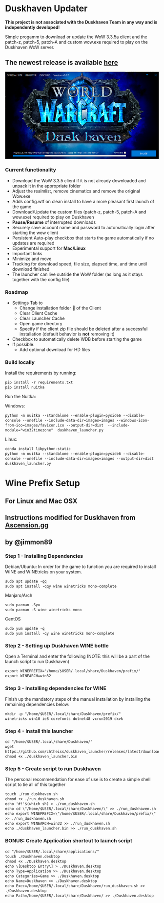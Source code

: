 # Duskhaven Updater

**This project is not associated with the Duskhaven Team in any way and is independently developed!**

Simple progamm to download or update the WoW 3.3.5a client and the patch-z, patch-5, patch-A and custom wow.exe required to play on the Duskhaven WoW server.

## **The newest release is available [here](https://github.com/chtheiss/duskhaven_launcher/releases/latest/)**

<p align="center">
    <img src="https://github.com/chtheiss/duskhaven_launcher/blob/main/readme-images/launcher.png" />
</p>

### Current functionality

- Download the WoW 3.3.5 client if it is not already downloaded and unpack it in the appropriate folder
- Adjust the realmlist, remove cinematics and remove the original Wow.exe
- Adds config.wtf on clean install to have a more pleasant first launch of the game
- Download/Update the custom files (patch-z, patch-5, patch-A and wow.exe) required to play on Duskhaven
- **Pause/Resume** of interrupted downloads
- Securely save account name and password to automatically login after starting the wow client
- Persistent Auto-play checkbox that starts the game automatically if no updates are required
- Experimental support for **Mac/Linux**
- Important links
- Minimize and move
- Tracking for download speed, file size, elapsed time, and time until download finished
- The launcher can live outside the WoW folder (as long as it stays together with the config file)

### Roadmap

- Settings Tab to
  - Change installation folder 📂 of the Client
  - Clear Client Cache
  - Clear Launcher Cache
  - Open game directory
  - Specify if the client zip file should be deleted after a successful installation (default behavior is **not** removing it)
- Checkbox to automatically delete WDB before starting the game
- If possible:
  - Add optional download for HD files

### Build locally

Install the requirements by running:

```
pip install -r requirements.txt
pip install nuitka
```

Run the Nuitka:

Windows:

```
python -m nuitka --standalone --enable-plugin=pyside6 --disable-console --onefile --include-data-dir=images=images --windows-icon-from-ico=images/favicon.ico --output-dir=dist  --include-module="win32timezone"  duskhaven_launcher.py
```

Linux:

```
conda install libpython-static
python -m nuitka --standalone --enable-plugin=pyside6 --disable-console --onefile --include-data-dir=images=images --output-dir=dist  duskhaven_launcher.py
```

# Wine Prefix Setup

## **For Linux and Mac OSX**

## Instructions modified for Duskhaven from [Ascension.gg](https://ascension.gg/download/unix)

## by @jimmon89

### **Step 1 - Installing Dependencies**

Debian/Ubuntu:
In order for the game to function you are required to install WINE and WINEtricks on your system.

```
sudo apt update -qq
sudo apt install -qqy wine winetricks mono-complete
```

Manjaro/Arch

```
sudo pacman -Syu
sudo pacman -S wine winetricks mono
```

CentOS

```
sudo yum update -q
sudo yum install -qy wine winetricks mono-complete
```

### **Step 2 - Setting up Duskhaven WINE bottle**

Open a Terminal and enter the following
(NOTE: this will be a part of the launch script to run Duskhaven)

```
export WINEPREFIX="/home/$USER/.local/share/Duskhaven/prefix/"
export WINEARCH=win32
```

### **Step 3 - Installing dependencies for WINE**

Finish up the mandatory steps of the manual installation by installing the remaining dependencies below:

```
mkdir -p "/home/$USER/.local/share/Duskhaven/prefix/"
winetricks win10 ie8 corefonts dotnet48 vcrun2019 dxvk
```

### **Step 4 - Install this launcher**

```
cd "/home/$USER/.local/share/Duskhaven/"
wget https://github.com/chtheiss/duskhaven_launcher/releases/latest/download/duskhaven_launcher.bin
chmod +x ./duskhaven_launcher.bin
```

### **Step 5 - Create script to run Duskhaven**

The personal recommendation for ease of use is to create a simple shell script to tie all of this together

```
touch ./run_duskhaven.sh
chmod +x ./run_duskhaven.sh
echo '#!'$(which sh) > ./run_duskhaven.sh
echo cd \"/home/$USER/.local/share/Duskhaven/\" >> ./run_duskhaven.sh
echo export WINEPREFIX=\"/home/$USER/.local/share/Duskhaven/prefix/\" >> ./run_duskhaven.sh
echo export WINEARCH=win32 >> ./run_duskhaven.sh
echo ./duskhaven_launcher.bin >> ./run_duskhaven.sh
```

### **BONUS: Create Application shortcut to launch script**

```
cd "/home/$USER/.local/share/applications/"
touch ./Duskhaven.desktop
chmod +x ./Duskhaven.desktop
echo \[Desktop Entry\] > ./Duskhaven.desktop
echo Type=Application >> ./Duskhaven.desktop
echo Categories=Game >> ./Duskhaven.desktop
echo Name=Duskhaven >> ./Duskhaven.desktop
echo Exec=/home/$USER/.local/share/Duskhaven/run_duskhaven.sh >> ./Duskhaven.desktop
echo Path=/home/$USER/.local/share/Duskhaven/ >> ./Duskhaven.desktop
```
